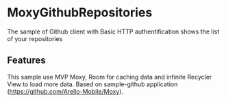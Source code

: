 # MoxyGithubRepositories
The sample of Github client with Basic HTTP authentification shows the list of your repositories 
## Features
This sample use MVP Moxy, Room for caching data and infinite Recycler View to load more data. Based on sample-github application (https://github.com/Arello-Mobile/Moxy).  
